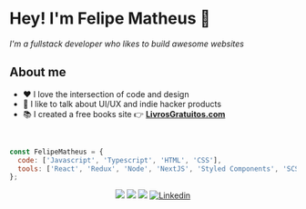 # Hey! I'm Felipe Matheus 👋

<p>
  <em>
    I'm a fullstack developer who likes to build awesome websites
  </em>
</p>


## **About me**

- ❤️ I love the intersection of code and design
- 💬 I like to talk about UI/UX and indie hacker products
- 📚 I created a free books site 👉 **[LivrosGratuitos.com](https://livrosgratuitos.com)**


<br>

```javascript
const FelipeMatheus = {
  code: ['Javascript', 'Typescript', 'HTML', 'CSS'],
  tools: ['React', 'Redux', 'Node', 'NextJS', 'Styled Components', 'SCSS'],
};
```

<div align="center">

<a href="https://br.linkedin.com/in/gomestzx" target="_blank"><img src="https://img.shields.io/badge/-LinkedIn-%230077B5?style=for-the-badge&logo=linkedin&logoColor=white" target="_blank"></a>
<a href = "mailto:felipematheusdev@gmail.com"><img src="https://img.shields.io/badge/-Gmail-%23333?style=for-the-badge&logo=gmail&logoColor=white" target="_blank"></a>
<a href="https://instagram.com/itsfematheus" target="_blank"><img src="https://img.shields.io/badge/-Instagram-%23E4405F?style=for-the-badge&logo=instagram&logoColor=white" target="_blank"></a>
[![Linkedin](https://img.shields.io/static/v1?label=Portofolio&message=👈&style=for-the-badge&logo=Myspace&logoColor=white&color=red)](https://gomestzx.github.io/)

</div>

